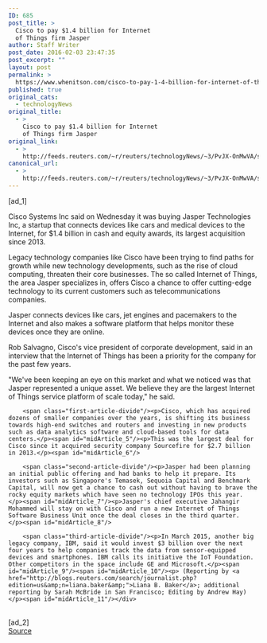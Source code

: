 ```yaml
---
ID: 685
post_title: >
  Cisco to pay $1.4 billion for Internet
  of Things firm Jasper
author: Staff Writer
post_date: 2016-02-03 23:47:35
post_excerpt: ""
layout: post
permalink: >
  https://www.whenitson.com/cisco-to-pay-1-4-billion-for-internet-of-things-firm-jasper/
published: true
original_cats:
  - technologyNews
original_title:
  - >
    Cisco to pay $1.4 billion for Internet
    of Things firm Jasper
original_link:
  - >
    http://feeds.reuters.com/~r/reuters/technologyNews/~3/PvJX-OnMwVA/story01.htm
canonical_url:
  - >
    http://feeds.reuters.com/~r/reuters/technologyNews/~3/PvJX-OnMwVA/story01.htm
---
```

 [ad_1]
<br><div id="articleText">
<span id="midArticle_start"/>

<span class="focusParagraph" readability="7"><p><span class="articleLocatio&lt;/span&gt;n">Cisco Systems Inc said on Wednesday it was buying Jasper Technologies Inc, a startup that connects devices like cars and medical devices to the Internet, for $1.4 billion in cash and equity awards, its largest acquisition since 2013.</span></p></span><span id="midArticle_0"/><p>Legacy technology companies like Cisco have been trying to find paths for growth while new technology developments, such as the rise of cloud computing, threaten their core businesses. The so called Internet of Things, the area Jasper specializes in, offers Cisco a chance to offer cutting-edge technology to its current customers such as telecommunications companies. </p><span id="midArticle_1"/><p>Jasper connects devices like cars, jet engines and pacemakers to the Internet and also makes a software platform that helps monitor these devices once they are online.</p><span id="midArticle_2"/><p>Rob Salvagno, Cisco's vice president of corporate development, said in an interview that the Internet of Things has been a priority for the company for the past few years.  </p><span id="midArticle_3"/><p>"We've been keeping an eye on this market and what we noticed was that Jasper represented a unique asset. We believe they are the largest Internet of Things service platform of scale today," he said.</p><span id="midArticle_4"/>
        
        <span class="first-article-divide"/><p>Cisco, which has acquired dozens of smaller companies over the years, is shifting its business towards high-end switches and routers and investing in new products such as data analytics software and cloud-based tools for data centers.</p><span id="midArticle_5"/><p>This was the largest deal for Cisco since it acquired security company Sourcefire for $2.7 billion in 2013.</p><span id="midArticle_6"/>
        
        <span class="second-article-divide"/><p>Jasper had been planning an initial public offering and had banks to help it prepare. Its investors such as Singapore's Temasek, Sequoia Capital and Benchmark Capital, will now get a chance to cash out without having to brave the rocky equity markets which have seen no technology IPOs this year. </p><span id="midArticle_7"/><p>Jasper's chief executive Jahangir Mohammed will stay on with Cisco and run a new Internet of Things Software Business Unit once the deal closes in the third quarter.  </p><span id="midArticle_8"/>
        
        <span class="third-article-divide"/><p>In March 2015, another big legacy company, IBM, said it would invest $3 billion over the next four years to help companies track the data from sensor-equipped devices and smartphones. IBM calls its initiative the IoT Foundation. Other competitors in the space include GE and Microsoft.</p><span id="midArticle_9"/><span id="midArticle_10"/><p> (Reporting by <a href="http://blogs.reuters.com/search/journalist.php?edition=us&amp;n=liana.baker&amp;">Liana B. Baker</a>; additional reporting by Sarah McBride in San Francisco; Editing by Andrew Hay)</p><span id="midArticle_11"/></div>
<br>[ad_2]
<br><a href="http://feeds.reuters.com/~r/reuters/technologyNews/~3/PvJX-OnMwVA/story01.htm">Source </a>